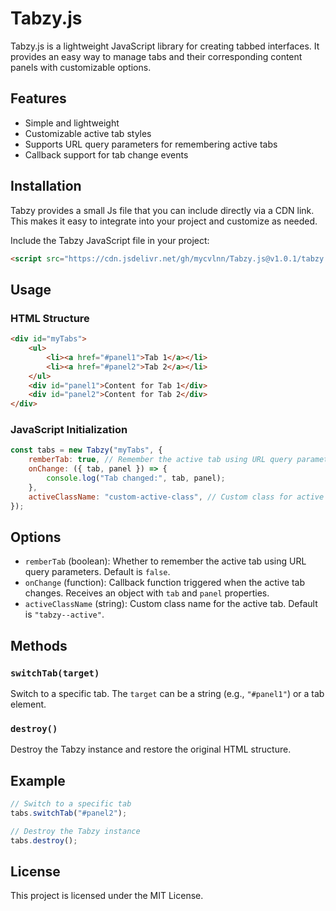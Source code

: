 # Tabzy.js

Tabzy.js is a lightweight JavaScript library for creating tabbed interfaces. It provides an easy way to manage tabs and their corresponding content panels with customizable options.

## Features

-   Simple and lightweight
-   Customizable active tab styles
-   Supports URL query parameters for remembering active tabs
-   Callback support for tab change events

## Installation

Tabzy provides a small Js file that you can include directly via a CDN link. This makes it easy to integrate into your project and customize as needed.

Include the Tabzy JavaScript file in your project:

```html
<script src="https://cdn.jsdelivr.net/gh/mycvlnn/Tabzy.js@v1.0.1/tabzy.min.js"></script>
```

## Usage

### HTML Structure

```html
<div id="myTabs">
    <ul>
        <li><a href="#panel1">Tab 1</a></li>
        <li><a href="#panel2">Tab 2</a></li>
    </ul>
    <div id="panel1">Content for Tab 1</div>
    <div id="panel2">Content for Tab 2</div>
</div>
```

### JavaScript Initialization

```javascript
const tabs = new Tabzy("myTabs", {
    remberTab: true, // Remember the active tab using URL query parameters
    onChange: ({ tab, panel }) => {
        console.log("Tab changed:", tab, panel);
    },
    activeClassName: "custom-active-class", // Custom class for active tabs
});
```

## Options

-   `remberTab` (boolean): Whether to remember the active tab using URL query parameters. Default is `false`.
-   `onChange` (function): Callback function triggered when the active tab changes. Receives an object with `tab` and `panel` properties.
-   `activeClassName` (string): Custom class name for the active tab. Default is `"tabzy--active"`.

## Methods

### `switchTab(target)`

Switch to a specific tab. The `target` can be a string (e.g., `"#panel1"`) or a tab element.

### `destroy()`

Destroy the Tabzy instance and restore the original HTML structure.

## Example

```javascript
// Switch to a specific tab
tabs.switchTab("#panel2");

// Destroy the Tabzy instance
tabs.destroy();
```

## License

This project is licensed under the MIT License.
